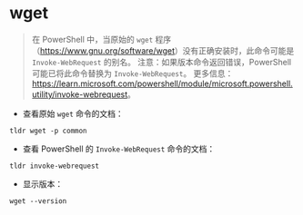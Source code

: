 # wget

> 在 PowerShell 中，当原始的 `wget` 程序（<https://www.gnu.org/software/wget>）没有正确安装时，此命令可能是 `Invoke-WebRequest` 的别名。
> 注意：如果版本命令返回错误，PowerShell 可能已将此命令替换为 `Invoke-WebRequest`。
> 更多信息：<https://learn.microsoft.com/powershell/module/microsoft.powershell.utility/invoke-webrequest>。

- 查看原始 `wget` 命令的文档：

`tldr wget -p common`

- 查看 PowerShell 的 `Invoke-WebRequest` 命令的文档：

`tldr invoke-webrequest`

- 显示版本：

`wget --version`